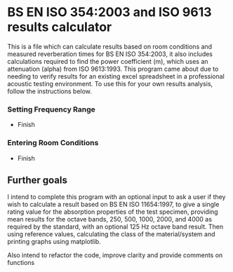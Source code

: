 # BS EN ISO 354:2003 and ISO 9613 results calculator

This is a file which can calculate results based on room conditions and measured reverberation times for BS EN ISO 354:2003, it also includes calculations required to find the power coefficient (m), which uses an attenuation (alpha) from ISO 9613:1993. This program came about due to needing to verify results for an existing excel spreadsheet in a professional acoustic testing environment. To use this for your own results analysis, follow the instructions below.

### Setting Frequency Range

- Finish

### Entering Room Conditions

- Finish

## Further goals

I intend to complete this program with an optional input to ask a user if they wish to calculate a result based on BS EN ISO 11654:1997, to give a single rating value for the absorption properties of the test specimen, providing mean results for the octave bands, 250, 500, 1000, 2000, and 4000 as required by the standard, with an optional 125 Hz octave band result. Then using reference values, calculating the class of the material/system and printing graphs using matplotlib.

Also intend to refactor the code, improve clarity and provide comments on functions
